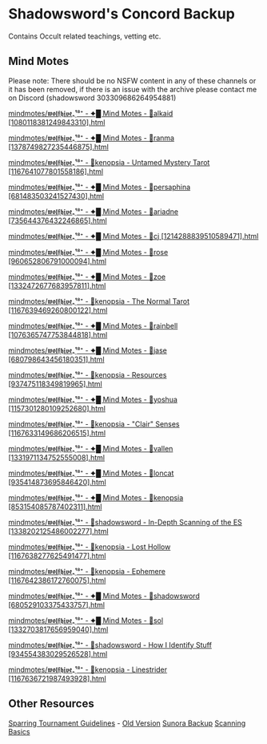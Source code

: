 # Shadowsword's Concord Backup

Contains Occult related teachings, vetting etc.

## Mind Motes

Please note: There should be no NSFW content in any of these channels or it has been removed, if there is an issue with the
archive please contact me on Discord (shadowsword 303309686264954881)

[mindmotes/𝖜𝖔𝖑𝖋𝖍𝖎𝖛𝖊₊̣̇¹⁸⁺ - ✦█ Mind Motes - 🛂alkaid [1080118381249843310].html](mindmotes/%F0%9D%96%9C%F0%9D%96%94%F0%9D%96%91%F0%9D%96%8B%F0%9D%96%8D%F0%9D%96%8E%F0%9D%96%9B%F0%9D%96%8A%E2%82%8A%CC%A3%CC%87%C2%B9%E2%81%B8%E2%81%BA%20-%20%E2%9C%A6%E2%96%88%20Mind%20Motes%20-%20%F0%9F%9B%82alkaid%20%5B1080118381249843310%5D.html)

[mindmotes/𝖜𝖔𝖑𝖋𝖍𝖎𝖛𝖊₊̣̇¹⁸⁺ - ✦█ Mind Motes - 🛂ranma [1378749827235446875].html](mindmotes/%F0%9D%96%9C%F0%9D%96%94%F0%9D%96%91%F0%9D%96%8B%F0%9D%96%8D%F0%9D%96%8E%F0%9D%96%9B%F0%9D%96%8A%E2%82%8A%CC%A3%CC%87%C2%B9%E2%81%B8%E2%81%BA%20-%20%E2%9C%A6%E2%96%88%20Mind%20Motes%20-%20%F0%9F%9B%82ranma%20%5B1378749827235446875%5D.html)

[mindmotes/𝖜𝖔𝖑𝖋𝖍𝖎𝖛𝖊₊̣̇¹⁸⁺ - 🛂kenopsia - Untamed Mystery Tarot [1167641077801558186].html](mindmotes/%F0%9D%96%9C%F0%9D%96%94%F0%9D%96%91%F0%9D%96%8B%F0%9D%96%8D%F0%9D%96%8E%F0%9D%96%9B%F0%9D%96%8A%E2%82%8A%CC%A3%CC%87%C2%B9%E2%81%B8%E2%81%BA%20-%20%F0%9F%9B%82kenopsia%20-%20Untamed%20Mystery%20Tarot%20%5B1167641077801558186%5D.html)

[mindmotes/𝖜𝖔𝖑𝖋𝖍𝖎𝖛𝖊₊̣̇¹⁸⁺ - ✦█ Mind Motes - 🛂persaphina [681483503241527430].html](mindmotes/%F0%9D%96%9C%F0%9D%96%94%F0%9D%96%91%F0%9D%96%8B%F0%9D%96%8D%F0%9D%96%8E%F0%9D%96%9B%F0%9D%96%8A%E2%82%8A%CC%A3%CC%87%C2%B9%E2%81%B8%E2%81%BA%20-%20%E2%9C%A6%E2%96%88%20Mind%20Motes%20-%20%F0%9F%9B%82persaphina%20%5B681483503241527430%5D.html)

[mindmotes/𝖜𝖔𝖑𝖋𝖍𝖎𝖛𝖊₊̣̇¹⁸⁺ - ✦█ Mind Motes - 🛂ariadne [735644376432246865].html](mindmotes/%F0%9D%96%9C%F0%9D%96%94%F0%9D%96%91%F0%9D%96%8B%F0%9D%96%8D%F0%9D%96%8E%F0%9D%96%9B%F0%9D%96%8A%E2%82%8A%CC%A3%CC%87%C2%B9%E2%81%B8%E2%81%BA%20-%20%E2%9C%A6%E2%96%88%20Mind%20Motes%20-%20%F0%9F%9B%82ariadne%20%5B735644376432246865%5D.html)

[mindmotes/𝖜𝖔𝖑𝖋𝖍𝖎𝖛𝖊₊̣̇¹⁸⁺ - ✦█ Mind Motes - 🛂cj [1214288839510589471].html](mindmotes/%F0%9D%96%9C%F0%9D%96%94%F0%9D%96%91%F0%9D%96%8B%F0%9D%96%8D%F0%9D%96%8E%F0%9D%96%9B%F0%9D%96%8A%E2%82%8A%CC%A3%CC%87%C2%B9%E2%81%B8%E2%81%BA%20-%20%E2%9C%A6%E2%96%88%20Mind%20Motes%20-%20%F0%9F%9B%82cj%20%5B1214288839510589471%5D.html)

[mindmotes/𝖜𝖔𝖑𝖋𝖍𝖎𝖛𝖊₊̣̇¹⁸⁺ - ✦█ Mind Motes - 🛂rose [960652806791000094].html](mindmotes/%F0%9D%96%9C%F0%9D%96%94%F0%9D%96%91%F0%9D%96%8B%F0%9D%96%8D%F0%9D%96%8E%F0%9D%96%9B%F0%9D%96%8A%E2%82%8A%CC%A3%CC%87%C2%B9%E2%81%B8%E2%81%BA%20-%20%E2%9C%A6%E2%96%88%20Mind%20Motes%20-%20%F0%9F%9B%82rose%20%5B960652806791000094%5D.html)

[mindmotes/𝖜𝖔𝖑𝖋𝖍𝖎𝖛𝖊₊̣̇¹⁸⁺ - ✦█ Mind Motes - 🛂zoe [1332472677683957811].html](mindmotes/%F0%9D%96%9C%F0%9D%96%94%F0%9D%96%91%F0%9D%96%8B%F0%9D%96%8D%F0%9D%96%8E%F0%9D%96%9B%F0%9D%96%8A%E2%82%8A%CC%A3%CC%87%C2%B9%E2%81%B8%E2%81%BA%20-%20%E2%9C%A6%E2%96%88%20Mind%20Motes%20-%20%F0%9F%9B%82zoe%20%5B1332472677683957811%5D.html)

[mindmotes/𝖜𝖔𝖑𝖋𝖍𝖎𝖛𝖊₊̣̇¹⁸⁺ - 🛂kenopsia - The Normal Tarot [1167639469260800122].html](mindmotes/%F0%9D%96%9C%F0%9D%96%94%F0%9D%96%91%F0%9D%96%8B%F0%9D%96%8D%F0%9D%96%8E%F0%9D%96%9B%F0%9D%96%8A%E2%82%8A%CC%A3%CC%87%C2%B9%E2%81%B8%E2%81%BA%20-%20%F0%9F%9B%82kenopsia%20-%20The%20Normal%20Tarot%20%5B1167639469260800122%5D.html)

[mindmotes/𝖜𝖔𝖑𝖋𝖍𝖎𝖛𝖊₊̣̇¹⁸⁺ - ✦█ Mind Motes - 🛂rainbell [1076365747753844818].html](mindmotes/%F0%9D%96%9C%F0%9D%96%94%F0%9D%96%91%F0%9D%96%8B%F0%9D%96%8D%F0%9D%96%8E%F0%9D%96%9B%F0%9D%96%8A%E2%82%8A%CC%A3%CC%87%C2%B9%E2%81%B8%E2%81%BA%20-%20%E2%9C%A6%E2%96%88%20Mind%20Motes%20-%20%F0%9F%9B%82rainbell%20%5B1076365747753844818%5D.html)

[mindmotes/𝖜𝖔𝖑𝖋𝖍𝖎𝖛𝖊₊̣̇¹⁸⁺ - ✦█ Mind Motes - 🛂jase [680798643456180351].html](/mindmotes/%F0%9D%96%9C%F0%9D%96%94%F0%9D%96%91%F0%9D%96%8B%F0%9D%96%8D%F0%9D%96%8E%F0%9D%96%9B%F0%9D%96%8A%E2%82%8A%CC%A3%CC%87%C2%B9%E2%81%B8%E2%81%BA%20-%20%E2%9C%A6%E2%96%88%20Mind%20Motes%20-%20%F0%9F%9B%82jase%20%5B680798643456180351%5D.html)

[mindmotes/𝖜𝖔𝖑𝖋𝖍𝖎𝖛𝖊₊̣̇¹⁸⁺ - 🛂kenopsia - Resources [937475118349819965].html](mindmotes/%F0%9D%96%9C%F0%9D%96%94%F0%9D%96%91%F0%9D%96%8B%F0%9D%96%8D%F0%9D%96%8E%F0%9D%96%9B%F0%9D%96%8A%E2%82%8A%CC%A3%CC%87%C2%B9%E2%81%B8%E2%81%BA%20-%20%F0%9F%9B%82kenopsia%20-%20Resources%20%5B937475118349819965%5D.html)

[mindmotes/𝖜𝖔𝖑𝖋𝖍𝖎𝖛𝖊₊̣̇¹⁸⁺ - ✦█ Mind Motes - 🛂yoshua [1157301280109252680].html](mindmotes/%F0%9D%96%9C%F0%9D%96%94%F0%9D%96%91%F0%9D%96%8B%F0%9D%96%8D%F0%9D%96%8E%F0%9D%96%9B%F0%9D%96%8A%E2%82%8A%CC%A3%CC%87%C2%B9%E2%81%B8%E2%81%BA%20-%20%E2%9C%A6%E2%96%88%20Mind%20Motes%20-%20%F0%9F%9B%82yoshua%20%5B1157301280109252680%5D.html)

[mindmotes/𝖜𝖔𝖑𝖋𝖍𝖎𝖛𝖊₊̣̇¹⁸⁺ - 🛂kenopsia - "Clair" Senses [1167633149686206515].html](mindmotes/%F0%9D%96%9C%F0%9D%96%94%F0%9D%96%91%F0%9D%96%8B%F0%9D%96%8D%F0%9D%96%8E%F0%9D%96%9B%F0%9D%96%8A%E2%82%8A%CC%A3%CC%87%C2%B9%E2%81%B8%E2%81%BA%20-%20%F0%9F%9B%82kenopsia%20-%20%22Clair%22%20Senses%20%5B1167633149686206515%5D.html)

[mindmotes/𝖜𝖔𝖑𝖋𝖍𝖎𝖛𝖊₊̣̇¹⁸⁺ - ✦█ Mind Motes - 🛂vallen [1331971134752555008].html](mindmotes/%F0%9D%96%9C%F0%9D%96%94%F0%9D%96%91%F0%9D%96%8B%F0%9D%96%8D%F0%9D%96%8E%F0%9D%96%9B%F0%9D%96%8A%E2%82%8A%CC%A3%CC%87%C2%B9%E2%81%B8%E2%81%BA%20-%20%E2%9C%A6%E2%96%88%20Mind%20Motes%20-%20%F0%9F%9B%82vallen%20%5B1331971134752555008%5D.html)

[mindmotes/𝖜𝖔𝖑𝖋𝖍𝖎𝖛𝖊₊̣̇¹⁸⁺ - ✦█ Mind Motes - 🛂loncat [935414873695846420].html](mindmotes/%F0%9D%96%9C%F0%9D%96%94%F0%9D%96%91%F0%9D%96%8B%F0%9D%96%8D%F0%9D%96%8E%F0%9D%96%9B%F0%9D%96%8A%E2%82%8A%CC%A3%CC%87%C2%B9%E2%81%B8%E2%81%BA%20-%20%E2%9C%A6%E2%96%88%20Mind%20Motes%20-%20%F0%9F%9B%82loncat%20%5B935414873695846420%5D.html)

[mindmotes/𝖜𝖔𝖑𝖋𝖍𝖎𝖛𝖊₊̣̇¹⁸⁺ - ✦█ Mind Motes - 🛂kenopsia [853154085787402311].html](mindmotes/%F0%9D%96%9C%F0%9D%96%94%F0%9D%96%91%F0%9D%96%8B%F0%9D%96%8D%F0%9D%96%8E%F0%9D%96%9B%F0%9D%96%8A%E2%82%8A%CC%A3%CC%87%C2%B9%E2%81%B8%E2%81%BA%20-%20%E2%9C%A6%E2%96%88%20Mind%20Motes%20-%20%F0%9F%9B%82kenopsia%20%5B853154085787402311%5D.html)

[mindmotes/𝖜𝖔𝖑𝖋𝖍𝖎𝖛𝖊₊̣̇¹⁸⁺ - 🛂shadowsword - In-Depth Scanning of the ES [1338202125486002277].html](mindmotes/%F0%9D%96%9C%F0%9D%96%94%F0%9D%96%91%F0%9D%96%8B%F0%9D%96%8D%F0%9D%96%8E%F0%9D%96%9B%F0%9D%96%8A%E2%82%8A%CC%A3%CC%87%C2%B9%E2%81%B8%E2%81%BA%20-%20%F0%9F%9B%82shadowsword%20-%20In-Depth%20Scanning%20of%20the%20ES%20%5B1338202125486002277%5D.html)

[mindmotes/𝖜𝖔𝖑𝖋𝖍𝖎𝖛𝖊₊̣̇¹⁸⁺ - 🛂kenopsia - Lost Hollow [1167638277625491477].html](mindmotes/%F0%9D%96%9C%F0%9D%96%94%F0%9D%96%91%F0%9D%96%8B%F0%9D%96%8D%F0%9D%96%8E%F0%9D%96%9B%F0%9D%96%8A%E2%82%8A%CC%A3%CC%87%C2%B9%E2%81%B8%E2%81%BA%20-%20%F0%9F%9B%82kenopsia%20-%20Lost%20Hollow%20%5B1167638277625491477%5D.html)

[mindmotes/𝖜𝖔𝖑𝖋𝖍𝖎𝖛𝖊₊̣̇¹⁸⁺ - 🛂kenopsia - Ephemere [1167642386172760075].html](mindmotes/%F0%9D%96%9C%F0%9D%96%94%F0%9D%96%91%F0%9D%96%8B%F0%9D%96%8D%F0%9D%96%8E%F0%9D%96%9B%F0%9D%96%8A%E2%82%8A%CC%A3%CC%87%C2%B9%E2%81%B8%E2%81%BA%20-%20%F0%9F%9B%82kenopsia%20-%20Ephemere%20%5B1167642386172760075%5D.html)

[mindmotes/𝖜𝖔𝖑𝖋𝖍𝖎𝖛𝖊₊̣̇¹⁸⁺ - ✦█ Mind Motes - 🛂shadowsword [680529103375433757].html](mindmotes/%F0%9D%96%9C%F0%9D%96%94%F0%9D%96%91%F0%9D%96%8B%F0%9D%96%8D%F0%9D%96%8E%F0%9D%96%9B%F0%9D%96%8A%E2%82%8A%CC%A3%CC%87%C2%B9%E2%81%B8%E2%81%BA%20-%20%E2%9C%A6%E2%96%88%20Mind%20Motes%20-%20%F0%9F%9B%82shadowsword%20%5B680529103375433757%5D.html)

[mindmotes/𝖜𝖔𝖑𝖋𝖍𝖎𝖛𝖊₊̣̇¹⁸⁺ - ✦█ Mind Motes - 🛂sol [1332703817656959040].html](mindmotes/%F0%9D%96%9C%F0%9D%96%94%F0%9D%96%91%F0%9D%96%8B%F0%9D%96%8D%F0%9D%96%8E%F0%9D%96%9B%F0%9D%96%8A%E2%82%8A%CC%A3%CC%87%C2%B9%E2%81%B8%E2%81%BA%20-%20%E2%9C%A6%E2%96%88%20Mind%20Motes%20-%20%F0%9F%9B%82sol%20%5B1332703817656959040%5D.html)

[mindmotes/𝖜𝖔𝖑𝖋𝖍𝖎𝖛𝖊₊̣̇¹⁸⁺ - 🛂shadowsword - How I Identify Stuff [934554383029526528].html](mindmotes/%F0%9D%96%9C%F0%9D%96%94%F0%9D%96%91%F0%9D%96%8B%F0%9D%96%8D%F0%9D%96%8E%F0%9D%96%9B%F0%9D%96%8A%E2%82%8A%CC%A3%CC%87%C2%B9%E2%81%B8%E2%81%BA%20-%20%F0%9F%9B%82shadowsword%20-%20How%20I%20Identify%20Stuff%20%5B934554383029526528%5D.html)

[mindmotes/𝖜𝖔𝖑𝖋𝖍𝖎𝖛𝖊₊̣̇¹⁸⁺ - 🛂kenopsia - Linestrider [1167636721987493928].html](mindmotes/%F0%9D%96%9C%F0%9D%96%94%F0%9D%96%91%F0%9D%96%8B%F0%9D%96%8D%F0%9D%96%8E%F0%9D%96%9B%F0%9D%96%8A%E2%82%8A%CC%A3%CC%87%C2%B9%E2%81%B8%E2%81%BA%20-%20%F0%9F%9B%82kenopsia%20-%20Linestrider%20%5B1167636721987493928%5D.html)

## Other Resources
[Sparring Tournament Guidelines](https://docs.google.com/document/d/1VnrsAd7R8DeGBTdCPm7q2FqqUJehQmbdJEo93LmbRqY/edit?usp=sharing) - [Old Version](Astral%20Projection%20Tournament%20Guidelines%202025.pdf)
[Sunora Backup](https://rosealeria.notion.site/c8840a47c8a241dc895e1a202c3f74e3)
[Scanning Basics](http://web.archive.org/web/20180909071820/http://sunora.net/learning-to-scan/)